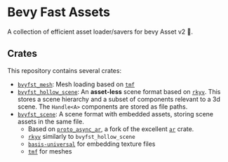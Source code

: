 # Bevy Fast Assets

A collection of efficient asset loader/savers for bevy Asset v2 🧪.

## Crates

This repository contains several crates:

- [`bvyfst_mesh`]: Mesh loading based on [`tmf`]
- [`bvyfst_hollow_scene`]: An **asset-less** scene format based on [`rkyv`].
  This stores a scene hierarchy and a subset of components relevant to a 3d scene.
  The `Handle<A>` components are stored as file paths.
- [`bvyfst_scene`]: A scene format with embedded assets, storing scene assets
  in the same file.
  - Based on [`proto_async_ar`], a fork of the excellent [`ar`] crate.
  - [`rkyv`] similarly to `bvyfst_hollow_scene`
  - [`basis-universal`] for embedding texture files
  - [`tmf`] for meshes

[`bvyfst_mesh`]: ./mesh
[`bvyfst_scene`]: ./scene
[`bvyfst_hollow_scene`]: ./hollow_scene
[`tmf`]: https://github.com/fractalfir/tmf
[`basis-universal`]: https://lib.rs/crates/basis-universal
[`rkyv`]: https://lib.rs/crates/rkyv
[`ar`]: https://lib.rs/crates/ar
[`proto_async_ar`]: https://lib.rs/crates/proto_async_ar


